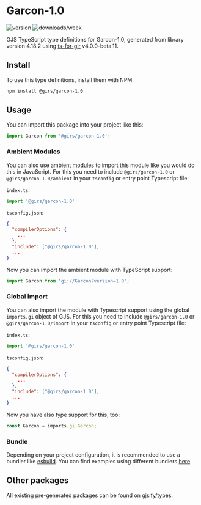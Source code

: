 
# Garcon-1.0

![version](https://img.shields.io/npm/v/@girs/garcon-1.0)
![downloads/week](https://img.shields.io/npm/dw/@girs/garcon-1.0)


GJS TypeScript type definitions for Garcon-1.0, generated from library version 4.18.2 using [ts-for-gir](https://github.com/gjsify/ts-for-gir) v4.0.0-beta.11.


## Install

To use this type definitions, install them with NPM:
```bash
npm install @girs/garcon-1.0
```

## Usage

You can import this package into your project like this:
```ts
import Garcon from '@girs/garcon-1.0';
```

### Ambient Modules

You can also use [ambient modules](https://github.com/gjsify/ts-for-gir/tree/main/packages/cli#ambient-modules) to import this module like you would do this in JavaScript.
For this you need to include `@girs/garcon-1.0` or `@girs/garcon-1.0/ambient` in your `tsconfig` or entry point Typescript file:

`index.ts`:
```ts
import '@girs/garcon-1.0'
```

`tsconfig.json`:
```json
{
  "compilerOptions": {
    ...
  },
  "include": ["@girs/garcon-1.0"],
  ...
}
```

Now you can import the ambient module with TypeScript support: 

```ts
import Garcon from 'gi://Garcon?version=1.0';
```

### Global import

You can also import the module with Typescript support using the global `imports.gi` object of GJS.
For this you need to include `@girs/garcon-1.0` or `@girs/garcon-1.0/import` in your `tsconfig` or entry point Typescript file:

`index.ts`:
```ts
import '@girs/garcon-1.0'
```

`tsconfig.json`:
```json
{
  "compilerOptions": {
    ...
  },
  "include": ["@girs/garcon-1.0"],
  ...
}
```

Now you have also type support for this, too:

```ts
const Garcon = imports.gi.Garcon;
```

### Bundle

Depending on your project configuration, it is recommended to use a bundler like [esbuild](https://esbuild.github.io/). You can find examples using different bundlers [here](https://github.com/gjsify/ts-for-gir/tree/main/examples).

## Other packages

All existing pre-generated packages can be found on [gjsify/types](https://github.com/gjsify/types).

